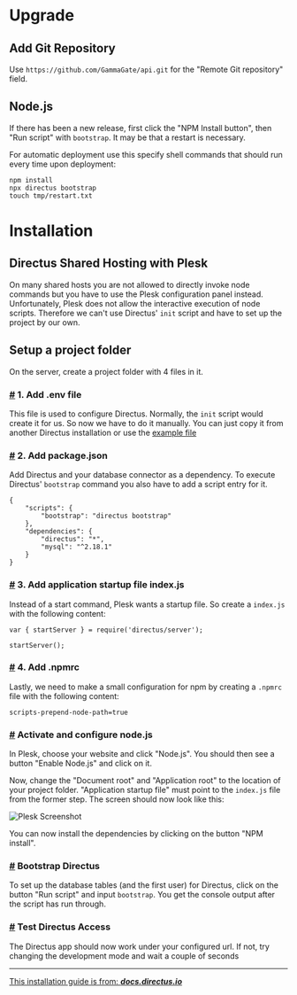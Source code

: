 # Upgrade

## Add Git Repository

Use `https://github.com/GammaGate/api.git` for the "Remote Git repository" field.

## Node.js

If there has been a new release, first click the "NPM Install button", then "Run script" with `bootstrap`. It may be that a restart is necessary.

For automatic deployment use this specify shell commands that should run every time upon deployment:

```
npm install
npx directus bootstrap
touch tmp/restart.txt
```

# Installation

## Directus Shared Hosting with Plesk

On many shared hosts you are not allowed to directly invoke node commands but you have to use the Plesk configuration panel instead. Unfortunately, Plesk does not allow the interactive execution of node scripts. Therefore we can't use Directus' `init` script and have to set up the project by our own.

## Setup a project folder

On the server, create a project folder with 4 files in it.

### [#](https://docs.directus.io/getting-started/installation/plesk/#_1-add-env-file) 1. Add .env file

This file is used to configure Directus. Normally, the `init` script would create it for us. So now we have to do it manually. You can just copy it from another Directus installation or use the [example file](https://github.com/directus/directus/blob/main/api/example.env)

### [#](https://docs.directus.io/getting-started/installation/plesk/#_2-add-package-json) 2\. Add package.json

Add Directus and your database connector as a dependency. To execute Directus' `bootstrap` command you also have to add a script entry for it.

```
{
	"scripts": {
		"bootstrap": "directus bootstrap"
	},
	"dependencies": {
		"directus": "*",
		"mysql": "^2.18.1"
	}
}

```

### [#](https://docs.directus.io/getting-started/installation/plesk/#_3-add-application-startup-file-index-js) 3. Add application startup file index.js

Instead of a start command, Plesk wants a startup file. So create a `index.js` with the following content:

```
var { startServer } = require('directus/server');

startServer();

```

### [#](https://docs.directus.io/getting-started/installation/plesk/#_4-add-npmrc) 4. Add .npmrc

Lastly, we need to make a small configuration for npm by creating a `.npmrc` file with the following content:

```
scripts-prepend-node-path=true

```

### [#](https://docs.directus.io/getting-started/installation/plesk/#activate-and-configure-node-js) Activate and configure node.js

In Plesk, choose your website and click "Node.js". You should then see a button "Enable Node.js" and click on it.

Now, change the "Document root" and "Application root" to the location of your project folder. "Application startup
file" must point to the `index.js` file from the former step. The screen should now look like this:

![Plesk Screenshot](https://docs.directus.io/assets/img/plesk-screenshot.2e2f90c2.png)

You can now install the dependencies by clicking on the button "NPM install".

### [#](https://docs.directus.io/getting-started/installation/plesk/#bootstrap-directus) Bootstrap Directus

To set up the database tables (and the first user) for Directus, click on the button "Run script" and input `bootstrap`. You get the console output after the script has run through.

### [#](https://docs.directus.io/getting-started/installation/plesk/#test-directus-access) Test Directus Access

The Directus app should now work under your configured url. If not, try changing the development mode and wait a couple of seconds

---

[This installation guide is from: **_docs.directus.io_**](https://docs.directus.io/getting-started/installation/plesk/)
